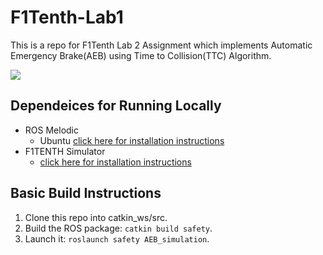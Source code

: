 # F1Tenth-Lab1
This is a repo for F1Tenth Lab 2 Assignment which implements Automatic Emergency Brake(AEB) using Time to Collision(TTC) Algorithm.

<img src="sample_guide_video.gif"/>

## Dependeices for Running Locally
* ROS Melodic
    * Ubuntu [click here for installation instructions](http://wiki.ros.org/melodic/Installation/Ubuntu)
* F1TENTH Simulator
    * [click here for installation instructions](https://f1tenth.readthedocs.io/en/stable/going_forward/simulator/index.html)

## Basic Build Instructions

1. Clone this repo into catkin_ws/src.
2. Build the ROS package: `catkin build safety`.
3. Launch it: `roslaunch safety AEB_simulation`.